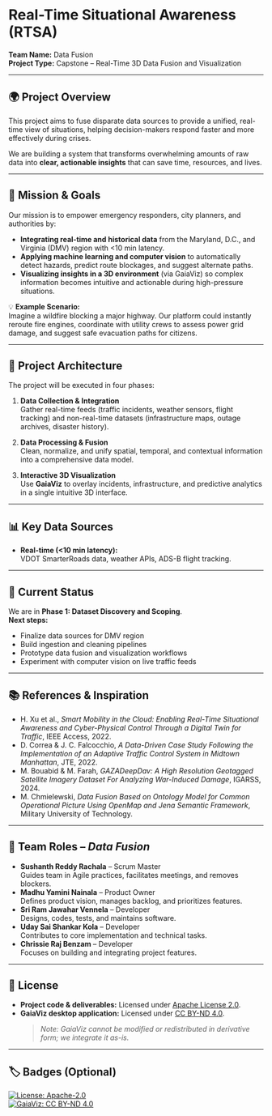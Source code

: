 # Real-Time Situational Awareness (RTSA)

**Team Name:** Data Fusion  
**Project Type:** Capstone – Real-Time 3D Data Fusion and Visualization

---

## 🌍 Project Overview
This project aims to fuse disparate data sources to provide a unified, real-time view of situations, helping decision-makers respond faster and more effectively during crises.  

We are building a system that transforms overwhelming amounts of raw data into **clear, actionable insights** that can save time, resources, and lives.

---

## 🎯 Mission & Goals
Our mission is to empower emergency responders, city planners, and authorities by:

- **Integrating real-time and historical data** from the Maryland, D.C., and Virginia (DMV) region with <10 min latency.  
- **Applying machine learning and computer vision** to automatically detect hazards, predict route blockages, and suggest alternate paths.  
- **Visualizing insights in a 3D environment** (via GaiaViz) so complex information becomes intuitive and actionable during high-pressure situations.  

💡 **Example Scenario:**  
Imagine a wildfire blocking a major highway. Our platform could instantly reroute fire engines, coordinate with utility crews to assess power grid damage, and suggest safe evacuation paths for citizens.

---

## 🔧 Project Architecture
The project will be executed in four phases:

1. **Data Collection & Integration**  
   Gather real-time feeds (traffic incidents, weather sensors, flight tracking) and non-real-time datasets (infrastructure maps, outage archives, disaster history).

2. **Data Processing & Fusion**  
   Clean, normalize, and unify spatial, temporal, and contextual information into a comprehensive data model.

3. **Interactive 3D Visualization**  
   Use **GaiaViz** to overlay incidents, infrastructure, and predictive analytics in a single intuitive 3D interface.

---

## 📊 Key Data Sources
- **Real-time (<10 min latency):**  
 VDOT SmarterRoads data, weather APIs, ADS-B flight tracking.  
  

---

## 🚀 Current Status
We are in **Phase 1: Dataset Discovery and Scoping**.  
**Next steps:**
- Finalize data sources for DMV region  
- Build ingestion and cleaning pipelines  
- Prototype data fusion and visualization workflows  
- Experiment with computer vision on live traffic feeds  

---

## 📚 References & Inspiration
- H. Xu et al., *Smart Mobility in the Cloud: Enabling Real-Time Situational Awareness and Cyber-Physical Control Through a Digital Twin for Traffic*, IEEE Access, 2022.  
- D. Correa & J. C. Falcocchio, *A Data-Driven Case Study Following the Implementation of an Adaptive Traffic Control System in Midtown Manhattan*, JTE, 2022.  
- M. Bouabid & M. Farah, *GAZADeepDav: A High Resolution Geotagged Satellite Imagery Dataset For Analyzing War-Induced Damage*, IGARSS, 2024.  
- M. Chmielewski, *Data Fusion Based on Ontology Model for Common Operational Picture Using OpenMap and Jena Semantic Framework*, Military University of Technology.  

---

## 👥 Team Roles – *Data Fusion*
- **Sushanth Reddy Rachala** – Scrum Master  
  Guides team in Agile practices, facilitates meetings, and removes blockers.  
- **Madhu Yamini Nainala** – Product Owner  
  Defines product vision, manages backlog, and prioritizes features.  
- **Sri Ram Jawahar Vennela** – Developer  
  Designs, codes, tests, and maintains software.  
- **Uday Sai Shankar Kola** – Developer  
  Contributes to core implementation and technical tasks.  
- **Chrissie Raj Benzam** – Developer  
  Focuses on building and integrating project features.  

---

## 📌 License
- **Project code & deliverables:** Licensed under [Apache License 2.0](LICENSE).  
- **GaiaViz desktop application:** Licensed under [CC BY-ND 4.0](https://creativecommons.org/licenses/by-nd/4.0/).  
  > *Note: GaiaViz cannot be modified or redistributed in derivative form; we integrate it as-is.*  

---

## 🏷️ Badges (Optional)
[![License: Apache-2.0](https://img.shields.io/badge/License-Apache--2.0-blue.svg)](LICENSE)  
[![GaiaViz: CC BY-ND 4.0](https://img.shields.io/badge/GaiaViz-CC%20BY--ND%204.0-lightgrey.svg)](https://creativecommons.org/licenses/by-nd/4.0/)  
